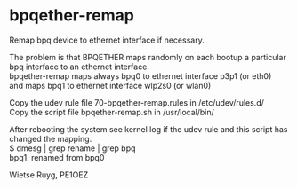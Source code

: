 # bpqether-remap
Remap bpq device to ethernet interface if necessary.

The problem is that BPQETHER maps randomly on each bootup a particular bpq interface to an ethernet interface.      
bpqether-remap maps always bpq0 to ethernet interface p3p1 (or eth0)  
and maps bpq1 to ethernet interface wlp2s0 (or wlan0)
 

Copy the udev rule file 70-bpqether-remap.rules in /etc/udev/rules.d/  
Copy the script file bpqether-remap.sh in /usr/local/bin/  

After rebooting the system see kernel log if the udev rule and this script has changed the mapping.  
$ dmesg | grep rename | grep bpq  
bpq1: renamed from bpq0

Wietse Ruyg, PE1OEZ
